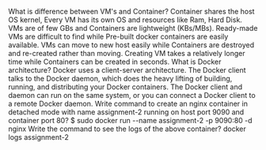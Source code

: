 What is difference between VM's and Container?
Container shares the host OS kernel, Every VM has its own OS and resources like Ram, Hard Disk. VMs are of few GBs and Containers are lightweight (KBs/MBs).  Ready-made VMs are difficult to find while Pre-built docker containers are easily available. VMs can move to new host easily while Containers are destroyed and re-created rather than moving. Creating VM takes a relatively longer time while Containers can be created in seconds.
What is Docker architecture?
Docker uses a client-server architecture. The Docker client talks to the Docker daemon, which does the heavy lifting of building, running, and distributing your Docker containers. The Docker client and daemon can run on the same system, or you can connect a Docker client to a remote Docker daemon.
Write command to create an nginx container in detached mode with name assignment-2 running on host port 9090 and container port 80?
$ sudo docker run --name assignment-2 -p 9090:80 -d nginx
Write the command to see the logs of the above container?
docker logs assignment-2

